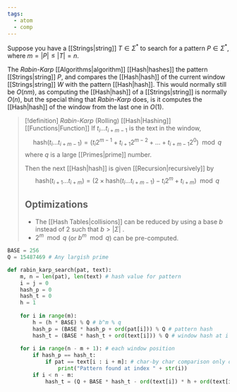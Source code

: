 ```yaml
---
tags:
  - atom
  - comp
---
```

Suppose you have a [[Strings|string]] $T \in \Sigma^*$ to search for a pattern $P \in \Sigma^*$, where $m = \left| P \right| \le \left| T \right| = n$.

The *Rabin-Karp* [[Algorithms|algorithm]] [[Hash|hashes]] the pattern [[Strings|string]] $P$, and compares the [[Hash|hash]] of the current window [[Strings|string]] $W$ with the pattern [[Hash|hash]]. This would normally still be $O(nm)$, as computing the [[Hash|hash]] of a [[Strings|string]] is normally $O(n)$, but the special thing that *Rabin-Karp* does, is it computes the [[Hash|hash]] of the window from the last one in $O(1)$.

> [!definition] *Rabin-Karp* (Rolling) [[Hash|Hashing]] [[Functions|Function]]
> If $t_{i}\dots t_{i+m-1}$ is the text in the window,
> $$\text{hash}(t_{i}\dots t_{i+m-1}) = \left( t_{i}2^{m-1} + t_{i+1}2^{m-2} + \dots + t_{i+m-1}2^0\right) \mod q$$
> where $q$ is a large [[Primes|prime]] number.
> 
> Then the next [[Hash|hash]] is given [[Recursion|recursively]] by
> $$\text{hash}(t_{i+1}\dots t_{i+m}) = \left( 2\times\text{hash}(t_{i}\dots t_{i+m-1}) - t_{i}2^m + t_{i+m} \right) \mod q$$
> ## Optimizations
> - The [[Hash Tables|collisions]] can be reduced by using a base $b$ instead of $2$ such that $b > \left| \Sigma \right|$ .
> - $2^m \mod q$ (or $b^m \mod q$) can be pre-computed.

```python
BASE = 256
Q = 15487469 # Any largish prime

def rabin_karp_search(pat, text):
	m, n = len(pat), len(text) # hash value for pattern
	i = j = 0
	hash_p = 0
	hash_t = 0
	h = 1
	
	for i in range(m):
		h = (h * BASE) % Q # b^m % q
		hash_p = (BASE * hash_p + ord(pat[i])) % Q # pattern hash
		hash_t = (BASE * hash_t + ord(text[i])) % Q # window hash at i = 0
		
	for i in range(n - m + 1): # each window position
		if hash_p == hash_t:
			if pat == text[i : i + m]: # char-by char comparison only on hash hit
				print("Pattern found at index " + str(i))
		if i < n - m:
			hash_t = (Q + BASE * hash_t - ord(text[i]) * h + ord(text[i + m])) % Q # Update hash
```